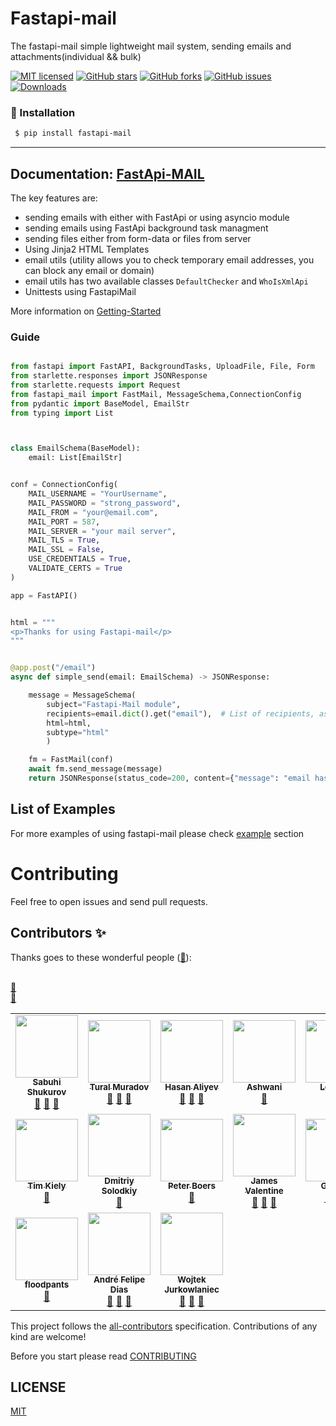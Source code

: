
# Fastapi-mail

The fastapi-mail simple lightweight mail system, sending emails and attachments(individual && bulk)


[![MIT licensed](https://img.shields.io/github/license/sabuhish/fastapi-mail)](https://raw.githubusercontent.com/sabuhish/fastapi-mail/master/LICENSE)
[![GitHub stars](https://img.shields.io/github/stars/sabuhish/fastapi-mail.svg)](https://github.com/sabuhish/fastapi-mail/stargazers)
[![GitHub forks](https://img.shields.io/github/forks/sabuhish/fastapi-mail.svg)](https://github.com/sabuhish/fastapi-mail/network)
[![GitHub issues](https://img.shields.io/github/issues-raw/sabuhish/fastapi-mail)](https://github.com/sabuhish/fastapi-mail/issues)
[![Downloads](https://pepy.tech/badge/fastapi-mail)](https://pepy.tech/project/fastapi-mail)


###  🔨  Installation ###

```sh
 $ pip install fastapi-mail
```

---
**Documentation**: [FastApi-MAIL](https://sabuhish.github.io/fastapi-mail/)
---


The key features are:

-  sending emails with either with FastApi or using asyncio module 
-  sending emails using FastApi background task managment
-  sending files either from form-data or files from server
-  Using Jinja2 HTML Templates
-  email utils (utility allows you to check temporary email addresses, you can block any email or domain)
-  email utils has two available classes ```DefaultChecker``` and  ```WhoIsXmlApi```
-  Unittests using FastapiMail

More information on [Getting-Started](https://sabuhish.github.io/fastapi-mail/getting-started/)


### Guide


```python

from fastapi import FastAPI, BackgroundTasks, UploadFile, File, Form
from starlette.responses import JSONResponse
from starlette.requests import Request
from fastapi_mail import FastMail, MessageSchema,ConnectionConfig
from pydantic import BaseModel, EmailStr
from typing import List



class EmailSchema(BaseModel):
    email: List[EmailStr]


conf = ConnectionConfig(
    MAIL_USERNAME = "YourUsername",
    MAIL_PASSWORD = "strong_password",
    MAIL_FROM = "your@email.com",
    MAIL_PORT = 587,
    MAIL_SERVER = "your mail server",
    MAIL_TLS = True,
    MAIL_SSL = False,
    USE_CREDENTIALS = True,
    VALIDATE_CERTS = True
)

app = FastAPI()


html = """
<p>Thanks for using Fastapi-mail</p> 
"""


@app.post("/email")
async def simple_send(email: EmailSchema) -> JSONResponse:

    message = MessageSchema(
        subject="Fastapi-Mail module",
        recipients=email.dict().get("email"),  # List of recipients, as many as you can pass 
        html=html,
        subtype="html"
        )

    fm = FastMail(conf)
    await fm.send_message(message)
    return JSONResponse(status_code=200, content={"message": "email has been sent"})     
```

## List of Examples

For more examples of using fastapi-mail please check [example](https://sabuhish.github.io/fastapi-mail/example/) section

# Contributing
Feel free to open issues and send pull requests.


## Contributors ✨

Thanks goes to these wonderful people ([🚧](https://sabuhish.github.io/fastapi-mail/example.html)):


<table>
  <tr>
    <td align="center"><a href="https://github.com/sabuhish"><img src="https://avatars.githubusercontent.com/u/46589585?v=3" width="100px;" alt=""/><br /><sub><b>Sabuhi Shukurov</b></sub></a><br /><a href="#maintenance-tbenning" title="Answering Questions">💬</a> <a href="https://github.com/sabuhish/fastapi-mail/" title="Reviewed Pull Requests">👀</a> <a href="#maintenance-jakebolam" title="Maintenance">🚧</a></td>
    <td align="center"><a href="https://github.com/Turall"><img src="https://avatars.githubusercontent.com/u/32899328?v=3" width="100px;" alt=""/><br /><sub><b>Tural Muradov</b></sub></a><br /><a href="https://github.com/sabuhish/fastapi-mail/" title="Documentation">📖</a> <a href="https://github.com/sabuhish/fastapi-mail/" title="Reviewed Pull Requests">👀</a> <a href="#tool-jfmengels" title="Tools">🔧</a></td>
    <td align="center"><a href="https://github.com/AliyevH"><img src="https://avatars.githubusercontent.com/u/5507950?v=3" width="100px;" alt=""/><br /><sub><b>Hasan Aliyev</b></sub></a><br /><a href="https://github.com/sabuhish/fastapi-mail/" title="Documentation">📖</a> <a href="#maintenance-jakebolam" title="Maintenance">🚧</a> <a href="https://github.com/sabuhish/fastapi-mail/" title="Reviewed Pull Requests">👀</a></td>
    <td align="center"><a href="https://github.com/imaskm"><img src="https://avatars.githubusercontent.com/u/20543833?v=3" width="100px;" alt=""/><br /><sub><b>Ashwani</b></sub></a><br /><a href="#maintenance-tbenning" title="Maintenance">🚧</a></td>
    <td align="center"><a href="https://github.com/LLYX"><img src="https://avatars1.githubusercontent.com/u/10430633" width="100px;" alt=""/><br /><sub><b>Leon Xu</b></sub></a><br /><a href="#maintenance-tbenning" title="Maintenance">🚧</a></td>
    <td align="center"><a href="https://github.com/gabrielponto"><img src="https://avatars.githubusercontent.com/u/7227328" width="100px;" alt=""/><br /><sub><b>Gabriel Oliveira</b></sub></a><br /><a href="https://github.com/sabuhish/fastapi-mail/" title="Documentation">📖</a> <a href="#maintenance-jakebolam" title="Maintenance">🚧</a></td>
    <td align="center"><a href="https://github.com/maestro-1"><img src="https://avatars0.githubusercontent.com/u/40833254" width="100px;" alt=""/><br /><sub><b>Onothoja Marho</b></sub></a><br /><a href="https://github.com/sabuhish/fastapi-mail/" title="Documentation">📖</a> <a  href="#maintenance-jakebolam"  title="Maintenance">🚧</a> <a href="#tool-jfmengels" title="Tools">🔧</a></td>

  </tr>
 <tr>
    <td align="center"><a href="https://github.com/TheTimKiely"><img src="https://avatars1.githubusercontent.com/u/34795732" width="100px;" alt=""/><br /><sub><b>Tim Kiely</b></sub></a><br /><a href="#maintenance-tbenning" title="Maintenance">🚧</a></td>
    <td align="center"><a href=https://github.com/DmitriySolodkiy"><img src="https://avatars1.githubusercontent.com/u/37667152" width="100px;" alt=""/><br/><sub><b>Dmitriy Solodkiy</b></sub></a><br /><a href="#maintenance-tbenning" title="Maintenance">🚧</a></td>
    <td align="center"><a href="https://github.com/pboers1988"><img src="https://avatars1.githubusercontent.com/u/3235585" width="100px;" alt=""/><br /><sub><b>Peter Boers</b></sub></a><br /><a href="#maintenance-tbenning" title="Maintenance">🚧</a></td>
    <td align="center"><a href="https://github.com/jdvalentine"><img src="https://avatars.githubusercontent.com/u/557514" width="100px;" alt=""/><br /><sub><b>James Valentine</b></sub></a><br /><a href="https://github.com/sabuhish/fastapi-mail/" title="Documentation">📖</a> <a  href="#maintenance-jakebolam"  title="Maintenance">🚧</a> <a href="#tool-jfmengels" title="Tools">🔧</a></td>
    <td align="center"><a href="https://github.com/gogoku"><img src="https://avatars.githubusercontent.com/u/25707104" width="100px;" alt=""/><br /><sub><b>Gogoku</b></sub></a><br /><a href="https://github.com/sabuhish/fastapi-mail/" title="Documentation">📖</a> <a  href="#maintenance-jakebolam"  title="Maintenance">🚧</a> <a href="#tool-jfmengels" title="Tools">🔧</a></td>
    <td align="center"><a href="https://github.com/kucera-lukas"><img src="https://avatars.githubusercontent.com/u/85391931" width="100px;" alt=""/><br /><sub><b>Kucera-Lukas</b></sub></a><br /><a href="https://github.com/sabuhish/fastapi-mail/" title="Documentation">📖</a> <a  href="#maintenance-jakebolam"  title="Maintenance">🚧</a> <a href="#tool-jfmengels" title="Tools">🔧</a></td>
    <td align="center"><a href="https://github.com/LLYX"><img src="https://avatars.githubusercontent.com/u/10430633" width="100px;" alt=""/><br /><sub><b>LLYX</b></sub></a><br /><a href="https://github.com/sabuhish/fastapi-mail/" title="Documentation">📖</a> <a  href="#maintenance-jakebolam"  title="Maintenance">🚧</a> <a href="#tool-jfmengels" title="Tools">🔧</a></td></tr>
  
<tr>
    <td align="center"><a href="https://github.com/floodpants"><img src="https://avatars.githubusercontent.com/u/37890036?" width="100px;" alt=""/><br /><sub><b>floodpants</b></sub></a><br /><a href="#maintenance-tbenning" title="Maintenance">🚧</a></td>
    <td align="center"><a href="https://github.com/andredias"><img src="https://avatars.githubusercontent.com/u/902540" width="100px;" alt=""/><br /><sub><b>André Felipe Dias</b></sub></a><br /><a href="https://github.com/sabuhish/fastapi-mail/" title="Documentation">📖</a> <a href="https://github.com/sabuhish/fastapi-mail/" title="Reviewed Pull Requests">👀</a> <a href="#tool-jfmengels" title="Tools">🔧</a></td></b></sub></a><br /><a href="#maintenance-tbenning" title="Maintenance">🚧</a></td>
    <td align="center"><a href="https://github.com/wjurkowlaniec"><img src="https://avatars.githubusercontent.com/u/1134323" width="100px;" alt=""/><br /><sub><b>Wojtek Jurkowlaniec</b></sub></a><br /><a href="https://github.com/sabuhish/fastapi-mail/" title="Documentation">📖</a> <a href="https://github.com/sabuhish/fastapi-mail/" title="Reviewed Pull Requests">👀</a> <a href="#tool-jfmengels" title="Tools">🔧</a></td></b></sub></a><br /><a href="#maintenance-tbenning" title="Maintenance">🚧</a></td>

</tr>
</table>


This project follows the [all-contributors](https://allcontributors.org) specification.
Contributions of any kind are welcome!

Before you start please read [CONTRIBUTING](https://github.com/sabuhish/fastapi-mail/blob/master/CONTRIBUTING.md)



## LICENSE

[MIT](LICENSE)
